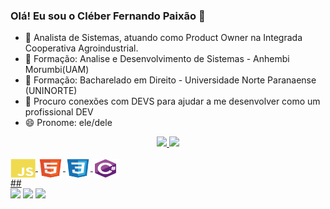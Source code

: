 ### Olá! Eu sou o Cléber Fernando Paixão 👋

- 🔭 Analista de Sistemas, atuando como Product Owner na Integrada Cooperativa Agroindustrial.
- 🌱 Formação: Analise e Desenvolvimento de Sistemas - Anhembi Morumbi(UAM)
- 🌱 Formação: Bacharelado em Direito - Universidade Norte Paranaense (UNINORTE)
- 🤔 Procuro conexões com DEVS para ajudar a me desenvolver como um profissional DEV
- 😄 Pronome: ele/dele

<div align="center">
  <a href="https://github.com/Teopx">
  <img height="180em" src="https://github-readme-stats.vercel.app/api?username=Teopx&show_icons=true&theme=dark&include_all_commits=true&count_private=true"/>
  <img height="180em" src="https://github-readme-stats.vercel.app/api/top-langs/?username=Teopx&layout=compact&langs_count=7&theme=dark"/>
</div>
<div style="display: inline_block"><br>
  <img align="center" alt="Rafa-Js" height="30" width="40" src="https://raw.githubusercontent.com/devicons/devicon/master/icons/javascript/javascript-plain.svg">
  <img align="center" alt="Rafa-HTML" height="30" width="40" src="https://raw.githubusercontent.com/devicons/devicon/master/icons/html5/html5-original.svg">
  <img align="center" alt="Rafa-CSS" height="30" width="40" src="https://raw.githubusercontent.com/devicons/devicon/master/icons/css3/css3-original.svg">
  <img align="center" alt="Rafa-Csharp" height="30" width="40" src="https://raw.githubusercontent.com/devicons/devicon/master/icons/csharp/csharp-original.svg">
</div> 
  ##
  
<div>   
  <a href="https://instagram.com/teopaix" target="_blank"><img src="https://img.shields.io/badge/-Instagram-%23E4405F?style=for-the-badge&logo=instagram&logoColor=black" target="_blank"></a>
  <a href = "mailto:cleberfpaix@gmail.com"><img src="https://img.shields.io/badge/-Gmail-%23333?style=for-the-badge&logo=gmail&logoColor=white" target="_blank"></a>
  <a href="https://www.linkedin.com/in/cléber-f-paixão-a02ab173" target="_blank"><img src="https://img.shields.io/badge/-LinkedIn-%230077B5?style=for-the-badge&logo=linkedin&logoColor=white" target="_blank"></a> 
 

</div>

